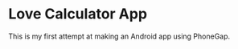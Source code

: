 Love Calculator App
=================

This is my first attempt at making an Android app using PhoneGap.